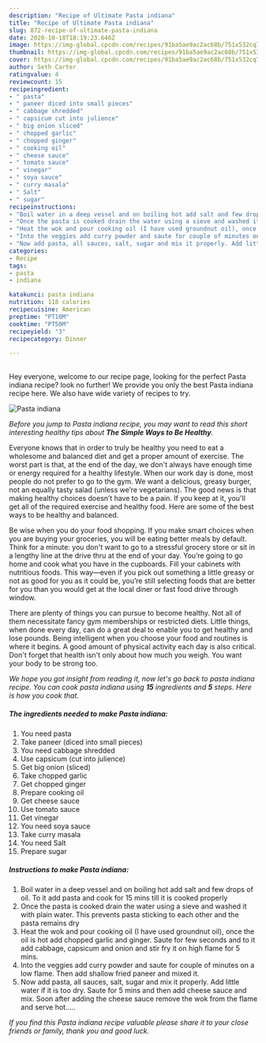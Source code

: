 ```yaml
---
description: "Recipe of Ultimate Pasta indiana"
title: "Recipe of Ultimate Pasta indiana"
slug: 872-recipe-of-ultimate-pasta-indiana
date: 2020-10-18T18:19:23.646Z
image: https://img-global.cpcdn.com/recipes/91ba5ae9ac2ac68b/751x532cq70/pasta-indiana-recipe-main-photo.jpg
thumbnail: https://img-global.cpcdn.com/recipes/91ba5ae9ac2ac68b/751x532cq70/pasta-indiana-recipe-main-photo.jpg
cover: https://img-global.cpcdn.com/recipes/91ba5ae9ac2ac68b/751x532cq70/pasta-indiana-recipe-main-photo.jpg
author: Seth Carter
ratingvalue: 4
reviewcount: 15
recipeingredient:
- " pasta"
- " paneer diced into small pieces"
- " cabbage shredded"
- " capsicum cut into julience"
- " big onion sliced"
- " chopped garlic"
- " chopped ginger"
- " cooking oil"
- " cheese sauce"
- " tomato sauce"
- " vinegar"
- " soya sauce"
- " curry masala"
- " Salt"
- " sugar"
recipeinstructions:
- "Boil water in a deep vessel and on boiling hot add salt and few drops of oil. To it add pasta and cook for 15 mins till it is cooked properly"
- "Once the pasta is cooked drain the water using a sieve and washed it with plain water. This prevents pasta sticking to each other and the pasta remains dry"
- "Heat the wok and pour cooking oil (I have used groundnut oil), once the oil is hot add chopped garlic and ginger. Saute for few seconds and to it add cabbage, capsicum and onion and stir fry it on high flame for 5 mins."
- "Into the veggies add curry powder and saute for couple of minutes on a low flame. Then add shallow fried paneer and mixed it."
- "Now add pasta, all sauces, salt, sugar and mix it properly. Add little water if it is too dry. Saute for 5 mins and then add cheese sauce and mix. Soon after adding the cheese sauce remove the wok from the flame and serve hot....."
categories:
- Recipe
tags:
- pasta
- indiana

katakunci: pasta indiana 
nutrition: 118 calories
recipecuisine: American
preptime: "PT10M"
cooktime: "PT50M"
recipeyield: "3"
recipecategory: Dinner

---
```

<br>
Hey everyone, welcome to our recipe page, looking for the perfect Pasta indiana recipe? look no further! We provide you only the best Pasta indiana recipe here. We also have wide variety of recipes to try.
<br>


![Pasta indiana](https://img-global.cpcdn.com/recipes/91ba5ae9ac2ac68b/751x532cq70/pasta-indiana-recipe-main-photo.jpg)

<i>Before you jump to Pasta indiana recipe, you may want to read this short interesting healthy tips about <strong>The Simple Ways to Be Healthy</strong>.</i>

Everyone knows that in order to truly be healthy you need to eat a wholesome and balanced diet and get a proper amount of exercise. The worst part is that, at the end of the day, we don't always have enough time or energy required for a healthy lifestyle. When our work day is done, most people do not prefer to go to the gym. We want a delicious, greasy burger, not an equally tasty salad (unless we’re vegetarians). The good news is that making healthy choices doesn’t have to be a pain. If you keep at it, you'll get all of the required exercise and healthy food. Here are some of the best ways to be healthy and balanced.

Be wise when you do your food shopping. If you make smart choices when you are buying your groceries, you will be eating better meals by default. Think for a minute: you don't want to go to a stressful grocery store or sit in a lengthy line at the drive thru at the end of your day. You’re going to go home and cook what you have in the cupboards. Fill your cabinets with nutritious foods. This way—even if you pick out something a little greasy or not as good for you as it could be, you’re still selecting foods that are better for you than you would get at the local diner or fast food drive through window.

There are plenty of things you can pursue to become healthy. Not all of them necessitate fancy gym memberships or restricted diets. Little things, when done every day, can do a great deal to enable you to get healthy and lose pounds. Being intelligent when you choose your food and routines is where it begins. A good amount of physical activity each day is also critical. Don't forget that health isn't only about how much you weigh. You want your body to be strong too. 


<i>We hope you got insight from reading it, now let's go back to pasta indiana recipe. You can cook pasta indiana using <strong>15</strong> ingredients and <strong>5</strong> steps. Here is how you cook that.
</i>

##### The ingredients needed to make Pasta indiana:

1. You need  pasta
1. Take  paneer (diced into small pieces)
1. You need  cabbage shredded
1. Use  capsicum (cut into julience)
1. Get  big onion (sliced)
1. Take  chopped garlic
1. Get  chopped ginger
1. Prepare  cooking oil
1. Get  cheese sauce
1. Use  tomato sauce
1. Get  vinegar
1. You need  soya sauce
1. Take  curry masala
1. You need  Salt
1. Prepare  sugar


##### Instructions to make Pasta indiana:

1. Boil water in a deep vessel and on boiling hot add salt and few drops of oil. To it add pasta and cook for 15 mins till it is cooked properly
1. Once the pasta is cooked drain the water using a sieve and washed it with plain water. This prevents pasta sticking to each other and the pasta remains dry
1. Heat the wok and pour cooking oil (I have used groundnut oil), once the oil is hot add chopped garlic and ginger. Saute for few seconds and to it add cabbage, capsicum and onion and stir fry it on high flame for 5 mins.
1. Into the veggies add curry powder and saute for couple of minutes on a low flame. Then add shallow fried paneer and mixed it.
1. Now add pasta, all sauces, salt, sugar and mix it properly. Add little water if it is too dry. Saute for 5 mins and then add cheese sauce and mix. Soon after adding the cheese sauce remove the wok from the flame and serve hot.....


<i>If you find this Pasta indiana recipe valuable please share it to your close friends or family, thank you and good luck.</i>
